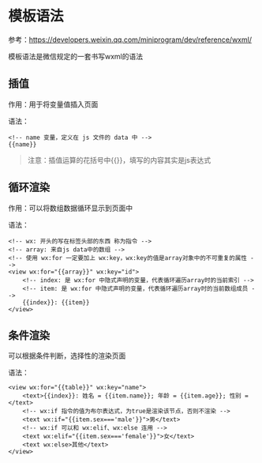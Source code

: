 # 模板语法

参考：https://developers.weixin.qq.com/miniprogram/dev/reference/wxml/

模板语法是微信规定的一套书写wxml的语法

## 插值

作用：用于将变量值插入页面

语法：

```wxml
<!-- name 变量，定义在 js 文件的 data 中 -->
{{name}}
```

> 注意：插值运算的花括号中{{}}，填写的内容其实是js表达式

## 循环渲染

作用：可以将数组数据循环显示到页面中

语法：

```wxml
<!-- wx: 开头的写在标签头部的东西 称为指令 -->
<!-- array: 来自js data中的数组 -->
<!-- 使用 wx:for 一定要加上 wx:key，wx:key的值是array对象中的不可重复的属性 -->
<view wx:for="{{array}}" wx:key="id">
    <!-- index: 是 wx:for 中隐式声明的变量，代表循环遍历array时的当前索引 -->
    <!-- item: 是 wx:for 中隐式声明的变量，代表循环遍历array时的当前数组成员 -->
    {{index}}: {{item}}
</view>
```

## 条件渲染

可以根据条件判断，选择性的渲染页面

语法：

```wxml
<view wx:for="{{table}}" wx:key="name">
    <text>{{index}}: 姓名 = {{item.name}}; 年龄 = {{item.age}}; 性别 = </text>
    <!-- wx:if 指令的值为布尔表达式，为true是渲染该节点，否则不渲染 -->
    <text wx:if="{{item.sex==='male'}}">男</text>
    <!-- wx:if 可以和 wx:elif、wx:else 连用 -->
    <text wx:elif="{{item.sex==='female'}}">女</text>
    <text wx:else>其他</text>
</view>
```